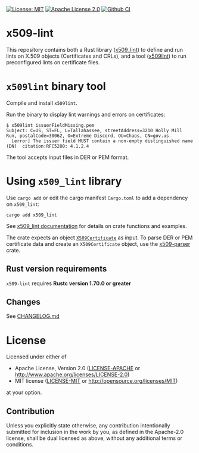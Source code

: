 [![License: MIT](https://img.shields.io/badge/License-MIT-yellow.svg)](./LICENSE-MIT)
[![Apache License 2.0](https://img.shields.io/badge/License-Apache%202.0-blue.svg)](./LICENSE-APACHE)
[![Github CI](https://github.com/chifflier/x509-lint/workflows/Continuous%20integration/badge.svg)](https://github.com/chifflier/x509-lint/actions)

# x509-lint

This repository contains both a Rust library ([x509_lint](x509_lint)) to define
and run lints on X.509 objects (Certificates and CRLs), and a tool
([x509lint](src/main.rs)) to run preconfigured lints on certificate files.

# `x509lint` binary tool

Compile and install `x509lint`.

Run the binary to display lint warnings and errors on certificates:
```shell
$ x509lint issuerFieldMissing.pem
Subject: C=US, ST=FL, L=Tallahassee, streetAddress=3210 Holly Mill Run, postalCode=30062, O=Extreme Discord, OU=Chaos, CN=gov.us
  [error] The issuer field MUST contain a non-empty distinguished name (DN)  citation:RFC5280: 4.1.2.4
```

The tool accepts input files in DER or PEM format.

# Using `x509_lint` library

Use `cargo add` or edit the cargo manifest `Cargo.toml` to add a dependency on `x509_lint`:
```
cargo add x509_lint
```

See [x509_lint documentation](https://docs.rs/x509-lint/) for details on crate functions and examples.

The crate expects an object [`X509Certificate`](https://docs.rs/x509-parser/latest/x509_parser/certificate/struct.X509Certificate.html) as input.
To parse DER or PEM certificate data and create an `X509Certificate` object, use the [x509-parser](https://crates.io/crates/x509-parser/) crate.

## Rust version requirements

`x509-lint` requires **Rustc version 1.70.0 or greater**

## Changes

See [CHANGELOG.md](CHANGELOG.md)

# License

Licensed under either of

 * Apache License, Version 2.0
   ([LICENSE-APACHE](LICENSE-APACHE) or http://www.apache.org/licenses/LICENSE-2.0)
 * MIT license
   ([LICENSE-MIT](LICENSE-MIT) or http://opensource.org/licenses/MIT)

at your option.

## Contribution

Unless you explicitly state otherwise, any contribution intentionally submitted
for inclusion in the work by you, as defined in the Apache-2.0 license, shall be
dual licensed as above, without any additional terms or conditions.
